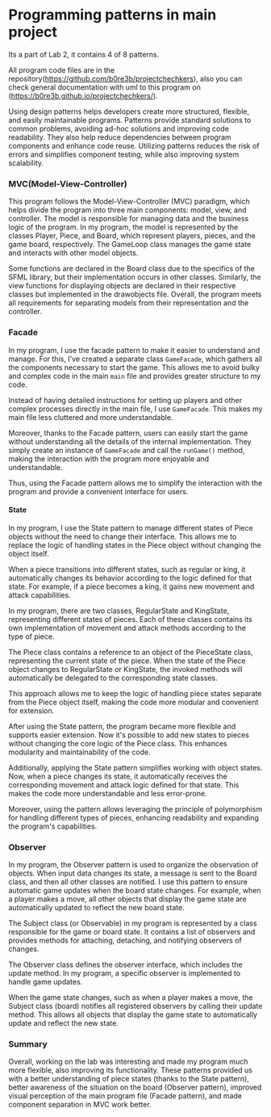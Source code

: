 # Programming patterns in main project
Its a part of Lab 2, it contains 4 of 8 patterns.

All program code files are in the repository(https://github.com/b0re3b/projectchechkers),  also you can check general documentation with uml to this program on (https://b0re3b.github.io/projectchechkers/).

Using design patterns helps developers create more structured, flexible, and easily maintainable programs. Patterns provide standard solutions to common problems, avoiding ad-hoc solutions and improving code readability. They also help reduce dependencies between program components and enhance code reuse. Utilizing patterns reduces the risk of errors and simplifies component testing, while also improving system scalability.

### MVC(Model-View-Controller)
This program follows the Model-View-Controller (MVC) paradigm, which helps divide the program into three main components: model, view, and controller. The model is responsible for managing data and the business logic of the program. In my program, the model is represented by the classes Player, Piece, and Board, which represent players, pieces, and the game board, respectively. The GameLoop class manages the game state and interacts with other model objects.

Some functions are declared in the Board class due to the specifics of the SFML library, but their implementation occurs in other classes. Similarly, the view functions for displaying objects are declared in their respective classes but implemented in the drawobjects file. Overall, the program meets all requirements for separating models from their representation and the controller.

### Facade

In my program, I use the facade pattern to make it easier to understand and manage. For this, I've created a separate class `GameFacade`, which gathers all the components necessary to start the game. This allows me to avoid bulky and complex code in the main `main` file and provides greater structure to my code.

Instead of having detailed instructions for setting up players and other complex processes directly in the main file, I use `GameFacade`. This makes my main file less cluttered and more understandable.

Moreover, thanks to the Facade pattern, users can easily start the game without understanding all the details of the internal implementation. They simply create an instance of `GameFacade` and call the `runGame()` method, making the interaction with the program more enjoyable and understandable.

Thus, using the Facade pattern allows me to simplify the interaction with the program and provide a convenient interface for users.
#### State

In my program, I use the State pattern to manage different states of Piece objects without the need to change their interface. This allows me to replace the logic of handling states in the Piece object without changing the object itself.

When a piece transitions into different states, such as regular or king, it automatically changes its behavior according to the logic defined for that state. For example, if a piece becomes a king, it gains new movement and attack capabilities.

In my program, there are two classes, RegularState and KingState, representing different states of pieces. Each of these classes contains its own implementation of movement and attack methods according to the type of piece.

The Piece class contains a reference to an object of the PieceState class, representing the current state of the piece. When the state of the Piece object changes to RegularState or KingState, the invoked methods will automatically be delegated to the corresponding state classes.

This approach allows me to keep the logic of handling piece states separate from the Piece object itself, making the code more modular and convenient for extension.

After using the State pattern, the program became more flexible and supports easier extension. Now it's possible to add new states to pieces without changing the core logic of the Piece class. This enhances modularity and maintainability of the code.

Additionally, applying the State pattern simplifies working with object states. Now, when a piece changes its state, it automatically receives the corresponding movement and attack logic defined for that state. This makes the code more understandable and less error-prone.

Moreover, using the pattern allows leveraging the principle of polymorphism for handling different types of pieces, enhancing readability and expanding the program's capabilities.
### Observer

In my program, the Observer pattern is used to organize the observation of objects. When input data changes its state, a message is sent to the Board class, and then all other classes are notified. I use this pattern to ensure automatic game updates when the board state changes. For example, when a player makes a move, all other objects that display the game state are automatically updated to reflect the new board state.

The Subject class (or Observable) in my program is represented by a class responsible for the game or board state. It contains a list of observers and provides methods for attaching, detaching, and notifying observers of changes.

The Observer class defines the observer interface, which includes the update method. In my program, a specific observer is implemented to handle game updates.

When the game state changes, such as when a player makes a move, the Subject class (board) notifies all registered observers by calling their update method. This allows all objects that display the game state to automatically update and reflect the new state.
### Summary
Overall, working on the lab was interesting and made my program much more flexible, also improving its functionality. These patterns provided us with a better understanding of piece states (thanks to the State pattern), better awareness of the situation on the board (Observer pattern), improved visual perception of the main program file (Facade pattern), and made component separation in MVC work better.

